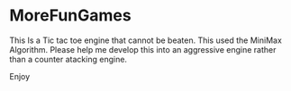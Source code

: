 # MoreFunGames

This Is a Tic tac toe engine that cannot be beaten. This used the MiniMax Algorithm. 
Please help me develop this into an aggressive engine rather than a counter atacking engine.

Enjoy
